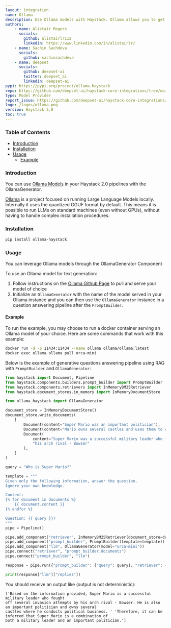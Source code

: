```yaml
---
layout: integration
name: Ollama
description: Use Ollama models with Haystack. Ollama allows you to get up and running with large language models, locally. 
authors:
    - name: Alistair Rogers
      socials:
        github: alistairlr112
        linkedin: https://www.linkedin.com/in/alistairlr/
    - name: Sachin Sachdeva
      socials:
        github: sachinsachdeva
    - name: deepset
      socials:
        github: deepset-ai
        twitter: deepset_ai
        linkedin: deepset-ai
pypi: https://pypi.org/project/ollama-haystack
repo: https://github.com/deepset-ai/haystack-core-integrations/tree/main/integrations/ollama
type: Model Provider
report_issue: https://github.com/deepset-ai/haystack-core-integrations/issues
logo: /logos/ollama.png
version: Haystack 2.0
toc: true
---
```


### Table of Contents

- [Introduction](#introduction)
- [Installation](#installation)
- [Usage](#usage)
  - [Example](#example)

### Introduction

You can use [Ollama Models](https://ollama.ai/library) in your Haystack 2.0 pipelines with the OllamaGenerator.

[Ollama](https://ollama.ai/) is a project focused on running Large Language Models locally. Internally it uses the quantized GGUF format by default. This means it is possible to run LLMs on standard machines (even without GPUs), without having to handle complex installation procedures.

### Installation

```bash
pip install ollama-haystack
```

### Usage

You can leverage Ollama models through the OllamaGenerator Component

To use an Ollama model for text generation:

1. Follow instructions on the [Ollama Github Page](https://github.com/jmorganca/ollama) to pull and serve your model of choice 
2. Initialize an `OllamaGenerator` with the name of the model served in your Ollama instance and you can then use the `OllamaGenerator` instance in a question answering pipeline after the `PromptBuilder`.  


#### Example
To run the example, you may choose to run a docker container serving an Ollama model of your choice. 
Here are some commands that work with this example:

```bash
docker run -d -p 11434:11434 --name ollama ollama/ollama:latest
docker exec ollama ollama pull orca-mini
```

Below is the example of generative questions answering pipeline using RAG with `PromptBuilder` and  `OllamaGenerator`:

```python
from haystack import Document, Pipeline
from haystack.components.builders.prompt_builder import PromptBuilder
from haystack.components.retrievers import InMemoryBM25Retriever
from haystack.document_stores.in_memory import InMemoryDocumentStore

from ollama_haystack import OllamaGenerator

document_store = InMemoryDocumentStore()
document_store.write_documents(
    [
        Document(content="Super Mario was an important politician"),
        Document(content="Mario owns several castles and uses them to conduct important political business"),
        Document(
            content="Super Mario was a successful military leader who fought off several invasion attempts by "
            "his arch rival - Bowser"
        ),
    ]
)

query = "Who is Super Mario?"

template = """
Given only the following information, answer the question.
Ignore your own knowledge.

Context:
{% for document in documents %}
    {{ document.content }}
{% endfor %}

Question: {{ query }}?
"""
pipe = Pipeline()

pipe.add_component("retriever", InMemoryBM25Retriever(document_store=document_store))
pipe.add_component("prompt_builder", PromptBuilder(template=template))
pipe.add_component("llm", OllamaGenerator(model="orca-mini"))
pipe.connect("retriever", "prompt_builder.documents")
pipe.connect("prompt_builder", "llm")

response = pipe.run({"prompt_builder": {"query": query}, "retriever": {"query": query}})

print(response["llm"]["replies"])
```
You should receive an output like (output is not deterministic):
```
['Based on the information provided, Super Mario is a successful military leader who fought
off several invasion attempts by his arch rival - Bowser. He is also an important politician and owns several
castles where he conducts political business. ' 'Therefore, it can be inferred that Super Mario is a combination of
both a military leader and an important politician.']
```